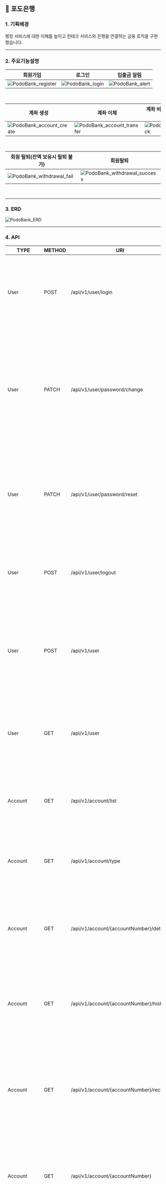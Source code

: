 ## 🍇 포도은행

### 1. 기획배경
뱅킹 서비스에 대한 이해를 높이고 핀테크 서비스와 은행을 연결하는 금융 로직을 구현했습니다.


<hr>


### 2. 주요기능설명

| 회원가입 | 로그인 | 입출금 알림 |
|-------|-------|-------|
| ![PodoBank_register](https://github.com/hd9775/hd9775/assets/12166357/76940038-39ef-47fb-8d89-f4e9b3f13e6f) | ![PodoBank_login](https://github.com/hd9775/hd9775/assets/12166357/869e0a34-29ce-4c4e-a8e1-2c2a302b46aa) | ![PodoBank_alert](https://github.com/hd9775/hd9775/assets/12166357/637dc928-f21b-4821-bdbe-51a771268787) |
<br>

| 계좌 생성 | 계좌 이체 | 계좌 비밀번호 3회 오류 잠금 | 계좌 비밀번호 3회 오류 잠금 해제 |
|-------|-------|-------|-------|
| ![PodoBank_account_create](https://github.com/hd9775/hd9775/assets/12166357/617e3f06-19ed-4526-853d-2db1631fb93d) | ![PodoBank_account_transfer](https://github.com/hd9775/hd9775/assets/12166357/e250fc8c-fa4d-4a71-abd0-9303a73992fc) | ![PodoBank_account_lock](https://github.com/hd9775/hd9775/assets/12166357/22eacbc7-c915-47a6-9fb5-6048ec968d5e) | ![PodoBank_account_unlock](https://github.com/hd9775/hd9775/assets/12166357/fbbe1f89-026b-4652-b7cf-6ea7ea1aeea3) |
<br>

| 회원 탈퇴(잔액 보유시 탈퇴 불가) | 회원탈퇴 |
|-------|-------|
| ![PodoBank_withdrawal_fail](https://github.com/hd9775/hd9775/assets/12166357/5eaa3534-cb37-48b9-8905-851d6fa15d3c) | ![PodoBank_withdrawal_success](https://github.com/hd9775/hd9775/assets/12166357/fdaca628-3b49-43f3-ab4a-1b65d3258be9) 
<br>


<hr>


### 3. ERD
![PodoBank_ERD](https://github.com/hd9775/hd9775/assets/12166357/d569b3fd-5db2-45bb-9caa-1715e8d868c0)
<hr>


### 4. API
|   TYPE      | METHOD |              URI                |     DESCRIPTION         | ROLE       | REQUEST   | RESPONSE   |
|-------------|--------|--------------------------------|-------------------------|------------|-----------|------------|
|   User   |  POST  | /api/v1/user/login               | 로그인                  |   ALL     | { "email": { "type": "string" }, "password": { "type": "string" } } | { "200": "로그인 성공", "401": "로그인 실패", "429": "비밀번호 형식 오류", "404": "존재하지 않는 회원" } |
|   User   |  PATCH | /api/v1/user/password/change     | 비밀번호 변경           |   USER    | { "password": { "type": "string" }, "newPassword": { "type": "string" } } | { "400": "비밀번호 변경 실패", "404": "존재하지 않는 회원", "401": "인증 실패", "200": "비밀번호 변경 성공", "403": "토큰 없음", "422": "비밀번호 형식 오류" } |
|   User   |  PATCH | /api/v1/user/password/reset      | 비밀번호 초기화         |   ALL     | { "email": { "type": "string" }, "newPassword": { "type": "string" }, "successCode": { "type": "string" } } | { "404": "존재하지 않는 회원", "200": "비밀번호 초기화 성공", "400": "비밀번호 초기화 실패", "422": "비밀번호 형식 오류" } |
|   User   |  POST  | /api/v1/user/logout              | 로그아웃                |   USER    | - | { "401": "인증 실패", "400": "로그아웃 실패", "403": "토큰 없음", "200": "로그아웃 성공" } |
|   User   |  POST  | /api/v1/user                     | 회원 탈퇴               |   USER    | { "password": { "type": "string" } } | { "404": "존재하지 않는 회원", "401": "인증 실패", "200": "회원 탈퇴 성공", "400": "회원 탈퇴 실패", "403": "토큰 없음" } |
|   User   |  GET   | /api/v1/user                     | 회원 정보 조회           |   USER    | - | { "200": "회원 정보 조회 성공", "400": "회원 정보 조회 실패", "401": "인증 실패", "403": "토큰 없음" } |
|  Account |  GET   | /api/v1/account/list            | 계좌 목록 조회           |   USER    | - | { "400": "계좌 목록 조회 실패", "200": "계좌 목록 조회 성공", "401": "권한 없음" } |
|  Account |  GET   | /api/v1/account/type            | 계좌 종류 조회           |   ALL     | - | { "400": "계좌 종류 조회 실패", "200": "계좌 종류 조회 성공", "401": "권한 없음" } |
|  Account |  GET   | /api/v1/account/{accountNumber}/detail | 계좌 상세 조회     |   USER    | - | { "200": "계좌 상세 조회 성공", "400": "계좌 상세 조회 실패", "401": "권한 없음", "404": "계좌 없음" } |
|  Account |  GET   | /api/v1/account/{accountNumber}/history | 계좌 거래 내역 조회 |   USER    | { "accountNumber": { "type": "string" }, "searchMonth": { "type": "string" }, "transactionType": { "type": "string" }, "sortType": { "type": "string" }, "page": { "type": "string" } } | { "400": "계좌 거래 내역 조회 실패", "200": "계좌 거래 내역 조회 성공", "404": "계좌 없음", "401": "권한 없음" } |
|  Account |  GET   | /api/v1/account/{accountNumber}/recent | 최근 송금 계좌 조회 |   USER    | { "accountNumber": { "type": "string" } } | { "200": "최근 송금 계좌 조회 성공", "403": "계좌 소유주 불일치", "400": "최근 송금 계좌 조회 실패", "404": "계좌 없음", "401": "권한 없음" } |
|  Account |  GET   | /api/v1/account/{accountNumber} | 계좌 소유주 조회         |   ALL     | { "accountNumber": { "type": "string" } } | { "404": "계좌 없음", "400": "계좌 소유주 조회 실패", "200": "계좌 소유주 조회 성공", "401": "권한 없음" } |
|  Account |  PATCH | /api/v1/account/deposit          | 계좌 입금               |   USER    | { "accountNumber": { "type": "string" }, "amount": { "type": "number" }, "password": { "type": "string" }, "content": { "type": "string" } } | { "200": "계좌 입금 성공", "400": "계좌 입금 실패", "401": "권한 없음", "403": "계좌 소유주 불일치", "429": "계좌 비밀번호 형식 오류" } |
|  Account |  PATCH | /api/v1/account/nickname         | 계좌 별칭 수정           |   USER    | { "accountNumber": { "type": "string" }, "nickname": { "type": "string" } } | { "200": "계좌 별칭 수정 성공", "403": "계좌 소유주 불일치", "400": "계좌 별칭 수정 실패", "404": "계좌 없음", "401": "권한 없음" } |
|  Account |  PATCH | /api/v1/account/password/change   | 계좌 비밀번호 변경     |   USER    | { "accountNumber": { "type": "string" }, "oldPassword": { "type": "string" }, "newPassword": { "type": "string" } } | { "200": "계좌 비밀번호 변경 성공", "400": "계좌 비밀번호 변경 실패", "401": "권한 없음", "403": "계좌 소유주 불일치", "429": "계좌 비
| User | POST | /api/v1/user/login | 로그인 | ALL | { "email": { "type": "string" }, "password": { "type": "string" } } | { "200": "로그인 성공", "401": "로그인 실패", "429": "비밀번호 형식 오류", "404": "존재하지 않는 회원" } |
| Account | POST | /api/v1/account/create | 계좌 생성 | USER | { "accountCategoryId" : { "type" : "integer", "format" : "int64" }, "password" : { "type" : "string" } } | { "200" : "계좌 생성 성공", "400" : "계좌 생성 실패", "401" : "권한 없음", "429" : "계좌 비밀번호 형식 오류" } |
| Account | POST | /api/v1/account/delete | 계좌 삭제 | USER | { "accountNumber" : { "type" : "string" }, "password" : { "type" : "string" } } | { "200" : "계좌 삭제 성공", "403" : "계좌 소유주 불일치", "404" : "계좌 없음", "409" : "잔액이 남아있음", "400" : "계좌 삭제 실패", "401" : "권한 없음" }|
| OpenBanking | POST | /api/v1/fintech/balance | 사용자 계좌 잔액 조회 | MANAGER | { "serviceCode" : { "type" : "string" }, "fintechCode" : { "type" : "string" } } | { "200" : "사용자 계좌 잔액 조회 성공", "400" : "사용자 계좌 잔액 조회 실패(잘못된 요청)", "401" : "권한 없음", "404" : "무언가 존재하지 않습니다(서비스코드, 계좌 등).", "500" : "서버 오류" } |
| OpenBanking | POST | /api/v1/fintech/delete | 사용자 계좌 해지 | MANAGER | { "serviceCode" : { "type" : "string" }, "fintechCode" : { "type" : "string" } } | { "400" : "사용자 계좌 해지 실패(잘못된 요청, 잔액 부족 등)", "200" : "사용자 계좌 해지 성공", "500" : "서버 오류", "401" : "권한 없음", "404" : "무언가 존재하지 않습니다(서비스코드, 계좌 등)." } |
| OpenBanking | POST | /api/v1/fintech/deposit | 사용자 계좌 입금 | MANAGER | { "serviceCode" : { "type" : "string" }, "fintechCode" : { "type" : "string" }, "amount" : { "type" : "number" }, "content" : { "type" : "string" } } | { "400" : "사용자 계좌 입금 실패(잘못된 요청, 잔액 부족 등)", "500" : "서버 오류", "200" : "사용자 계좌 입금 성공", "401" : "권한 없음", "404" : "무언가 존재하지 않습니다(서비스코드, 계좌 등)." } |
| OpenBanking | POST | /api/v1/fintech/history | 사용자 계좌 내역 조회 | MANAGER | { "serviceCode" : { "type" : "string" }, "fintechCode" : { "type" : "string" }, "startAt" : { "type" : "string", "format" : "date-time" } } | { "200" : "사용자 계좌 내역 조회 성공", "400" : "잘못된 요청", "500" : "서버 오류", "401" : "권한 없음", "404" : "무언가 존재하지 않습니다(서비스코드, 계좌 등)." } |
| OpenBanking | POST | /api/v1/fintech/oneCentVerification/check | 1원 송금 확인 | MANAGER | { "serviceCode" : { "type" : "string" }, "accountNumber" : { "type" : "string" }, "verificationCode" : { "type" : "string" } } | { "200" : "1원 송금 확인 성공", "400" : "1원 송금 확인 실패(잘못된 요청, 1원 송금 확인 실패, 1원 송금 확인 만료 등)", "401" : "권한 없음", "404" : "무언가 존재하지 않습니다(서비스코드, 계좌 등).", "500" : "서버 오류" } |
| OpenBanking | POST | /api/v1/fintech/oneCentVerification | 1원 송금 | MANAGER | { "serviceCode" : { "type" : "string" }, "accountNumber" : { "type" : "string" } } | { "400" : "1원 송금 실패", "409" : "이미 연결된 계좌 입니다", "500" : "서버 오류", "200" : "1원 송금 성공", "401" : "권한 없음", "404" : "무언가 존재하지 않습니다(서비스코드, 계좌 등)." } |
| OpenBanking | POST | /api/v1/fintech/withdraw | 사용자 계좌 출금 | MANAGER | { "serviceCode" : { "type" : "string" }, "fintechCode" : { "type" : "string" }, "amount" : { "type" : "number" }, "content" : { "type" : "string" } } | { "500" : "서버 오류", "400" : "사용자 계좌 출금 실패(잘못된 요청, 잔액 부족 등)", "200" : "사용자 계좌 출금 성공", "401" : "권한 없음", "404" : "무언가 존재하지 않습니다(서비스코드, 계좌 등)." } |
| Auth | GET | /api/v1/auth/email/{email} | 아이디 중복 체크 | ALL | email | { "409" : "이메일 중복", "422" : "이메일 형식 오류", "200" : "이메일 사용 가능" } |
| Auth | POST | /api/v1/auth/emailVerification/check | 이메일 인증 코드 확인 | ALL | { "email" : { "type" : "string" }, "code" : { "type" : "string" }, "type" : { "type" : "string", "enum" : [ "REGISTER", "RESET_PASSWORD", "RESET_ACCOUNT_PASSWORD" ] } } | { "200" : "인증 코드 일치", "400" : "인증 실패" } |
| Auth | POST | /api/v1/auth/emailVerification | 이메일 인증 코드 전송 | ALL | { "email" : { "type" : "string" }, "type" : { "type" : "string", "enum" : [ "REGISTER", "RESET_PASSWORD", "RESET_ACCOUNT_PASSWORD" ] } } | { "200" : "이메일 전송 성공", "422" : "이메일 형식 오류", "400" : "이메일 전송 실패", "429" : "재전송 대기시간" } |
| Auth | POST | /api/v1/auth/login | 로그인 | ALL | { "email" : { "type" : "string" }, "password" : { "type" : "string" } } | { "400" : "로그인 실패", "200" : "로그인 성공" } |
| Auth | POST | /api/v1/auth/refresh | 토큰 재발급 | ALL | refreshToken | { "200" : "토큰 재발급 성공", "400" : "토큰 재발급 실패" } |
| Auth | POST | /api/v1/auth/register | 회원가입 | ALL | { "name" : { "type" : "string" }, "birthdate" : { "type" : "string", "format" : "date" }, "email" : { "type" : "string" }, "password" : { "type" : "string" }, "phoneNumber" : { "type" : "string" }, "successCode" : { "type" : "string" } } | { "422" : "이메일 형식 오류", "400" : "회원가입 실패", "200" : "회원가입 성공", "409" : "이미 사용중인 아이디" } |
